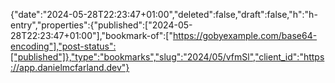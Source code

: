 {"date":"2024-05-28T22:23:47+01:00","deleted":false,"draft":false,"h":"h-entry","properties":{"published":["2024-05-28T22:23:47+01:00"],"bookmark-of":["https://gobyexample.com/base64-encoding"],"post-status":["published"]},"type":"bookmarks","slug":"2024/05/vfmSl","client_id":"https://app.danielmcfarland.dev"}
